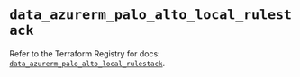 # `data_azurerm_palo_alto_local_rulestack`

Refer to the Terraform Registry for docs: [`data_azurerm_palo_alto_local_rulestack`](https://registry.terraform.io/providers/hashicorp/azurerm/3.96.0/docs/data-sources/palo_alto_local_rulestack).
